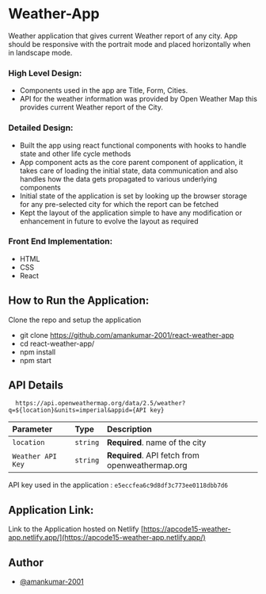 
# Weather-App

Weather application that gives current Weather report of any city.
App should be responsive with the portrait mode and placed horizontally when in landscape mode.


### High Level Design:

- Components used in the app are Title, Form, Cities.
- API for the weather information was provided by Open Weather Map this provides current Weather report of the City.

### Detailed Design:

- Built the app using react functional components with hooks to handle state and other life cycle methods
- App component acts as the core parent component of application, it takes care of loading the initial state, data communication and also handles how the data gets propagated to various underlying components
- Initial state of the application is set by looking up the browser storage for any pre-selected city for which the report can be fetched
- Kept the layout of the application simple to have any modification or enhancement in future to evolve the layout as required

### Front End Implementation:

- HTML
- CSS
- React



## How to Run the Application:

Clone the repo and setup the application

- git clone https://github.com/amankumar-2001/react-weather-app
- cd react-weather-app/
- npm install
- npm start

## API Details

```http
  https://api.openweathermap.org/data/2.5/weather?q=${location}&units=imperial&appid={API key}
```

| Parameter        | Type     | Description                       |
| :--------------  | :------- | :-------------------------------- |
| `location`       | `string` | **Required**. name of the city    |
| `Weather API Key`| `string` | **Required**. API fetch from openweathermap.org   |

API key used in the application : `e5eccfea6c9d8df3c773ee0118dbb7d6`



## Application Link:

Link to the Application hosted on Netlify [https://apcode15-weather-app.netlify.app/](https://apcode15-weather-app.netlify.app/)
## Author

- [@amankumar-2001](https://www.github.com/amankumar-2001)

